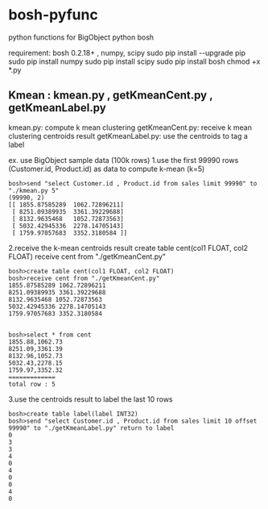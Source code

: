 # bosh-pyfunc
python functions for BigObject python bosh

requirement: bosh 0.2.18+ , numpy, scipy
sudo pip install --upgrade pip
sudo pip install numpy
sudo pip install scipy
sudo pip install bosh
chmod +x *.py

## Kmean : kmean.py , getKmeanCent.py , getKmeanLabel.py

kmean.py: compute k mean clustering
getKmeanCent.py: receive k mean clustering centroids result 
getKmeanLabel.py: use the centroids to tag a label

ex. use BigObject sample data (100k rows)
1.use the first 99990 rows (Customer.id, Product.id) as data to compute k-mean (k=5)
```
bosh>send "select Customer.id , Product.id from sales limit 99990" to "./kmean.py 5"
(99990, 2)
[[ 1855.87585289  1062.72896211]
 [ 8251.09389935  3361.39229688]
 [ 8132.9635468   1052.72873563]
 [ 5032.42945336  2278.14705143]
 [ 1759.97057683  3352.3180584 ]]
```
2.receive the k-mean centroids result 
create table cent(col1 FLOAT, col2 FLOAT)
receive cent from "./getKmeanCent.py"
```
bosh>create table cent(col1 FLOAT, col2 FLOAT)
bosh>receive cent from "./getKmeanCent.py"
1855.87585289 1062.72896211
8251.09389935 3361.39229688
8132.9635468 1052.72873563
5032.42945336 2278.14705143
1759.97057683 3352.3180584


bosh>select * from cent
1855.88,1062.73
8251.09,3361.39
8132.96,1052.73
5032.43,2278.15
1759.97,3352.32
=============
total row : 5
```

3.use the centroids result to label the last 10 rows

```
bosh>create table label(label INT32)
bosh>send "select Customer.id , Product.id from sales limit 10 offset 99990" to "./getKmeanLabel.py" return to label
0
3
3
4
0
4
0
0
4
0
```
